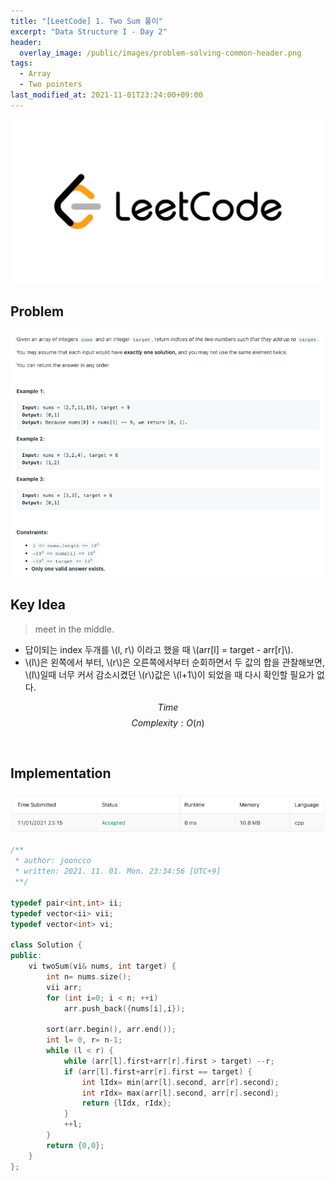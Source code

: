 ```yaml
---
title: "[LeetCode] 1. Two Sum 풀이"
excerpt: "Data Structure I - Day 2"
header:
  overlay_image: /public/images/problem-solving-common-header.png
tags:
  - Array
  - Two pointers
last_modified_at: 2021-11-01T23:24:00+09:00
---
```

<a href="https://leetcode.com/">
    <img src="/public/images/leetcode-logo.jpeg"/>
</a>

## Problem
<a href="https://leetcode.com/problems/two-sum/">
    <img src="/public/images/leetcode-1.png"/>
</a>

<br/>

## Key Idea
> meet in the middle.

- 답이되는 index 두개를 \\(l, r\\) 이라고 했을 때 \\(arr[l] = target - arr[r]\\).
- \\(l\\)은 왼쪽에서 부터, \\(r\\)은 오른쪽에서부터 순회하면서 두 값의 합을 관찰해보면, \\(l\\)일때 너무 커서 감소시켰던 \\(r\\)값은 \\(l+1\\)이 되었을 때 다시 확인할 필요가 없다.

$$ Time $$ $$ Complexity: O(n) $$

<br/>

## Implementation
<img src="/public/images/leetcode-1-result.png"/>

```cpp
/**
 * author: jooncco
 * written: 2021. 11. 01. Mon. 23:34:56 [UTC+9]
 **/

typedef pair<int,int> ii;
typedef vector<ii> vii;
typedef vector<int> vi;

class Solution {
public:
    vi twoSum(vi& nums, int target) {
        int n= nums.size();
        vii arr;
        for (int i=0; i < n; ++i)
            arr.push_back({nums[i],i});

        sort(arr.begin(), arr.end());
        int l= 0, r= n-1;
        while (l < r) {
            while (arr[l].first+arr[r].first > target) --r;
            if (arr[l].first+arr[r].first == target) {
                int lIdx= min(arr[l].second, arr[r].second);
                int rIdx= max(arr[l].second, arr[r].second);
                return {lIdx, rIdx};
            }
            ++l;
        }
        return {0,0};
    }
};

```